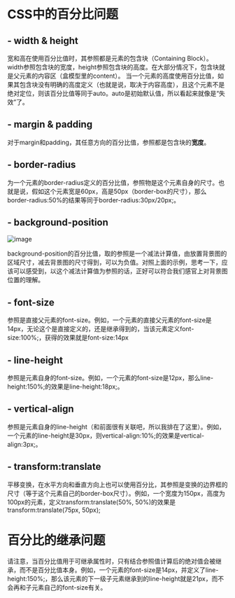# CSS中的百分比问题

## - width & height
宽和高在使用百分比值时，其参照都是元素的包含块（Containing Block）。width参照包含块的宽度，height参照包含块的高度。在大部分情况下，包含块就是父元素的内容区（盒模型里的content）。
当一个元素的高度使用百分比值，如果其包含块没有明确的高度定义（也就是说，取决于内容高度），且这个元素不是绝对定位，则该百分比值等同于auto。auto是初始默认值，所以看起来就像是“失效”了。
## - margin & padding
对于margin和padding，其任意方向的百分比值，参照都是包含块的**宽度**。
## - border-radius
为一个元素的border-radius定义的百分比值，参照物是这个元素自身的尺寸。也就是说，假如这个元素宽是60px，高是50px（border-box的尺寸），那么border-radius:50%的结果等同于border-radius:30px/20px;。
## - background-position
![image](https://user-images.githubusercontent.com/56546775/193801566-98955b2e-1509-46fb-905b-d63b9d3d1f24.png)

background-position的百分比值，取的参照是一个减法计算值，由放置背景图的区域尺寸，减去背景图的尺寸得到，可以为负值。对照上面的示例，思考一下，应该可以感受到，以这个减法计算值为参照的话，正好可以符合我们感官上对背景图位置的理解。
## - font-size
参照是直接父元素的font-size。例如，一个元素的直接父元素的font-size是14px，无论这个是直接定义的，还是继承得到的，当该元素定义font-size:100%;，获得的效果就是font-size:14px
## - line-height
参照是元素自身的font-size。例如，一个元素的font-size是12px，那么line-height:150%;的效果是line-height:18px;。
## - vertical-align
参照是元素自身的line-height（和前面很有关联吧，所以我排在了这里）。例如，一个元素的line-height是30px，则vertical-align:10%;的效果是vertical-align:3px;。
## - transform:translate
平移变换，在水平方向和垂直方向上也可以使用百分比，其参照是变换的边界框的尺寸（等于这个元素自己的border-box尺寸）。例如，一个宽度为150px，高度为100px的元素，定义transform:translate(50%, 50%)的效果是transform:translate(75px, 50px);

# 百分比的继承问题
请注意，当百分比值用于可继承属性时，只有结合参照值计算后的绝对值会被继承，而不是百分比值本身。例如，一个元素的font-size是14px，并定义了line-height:150%;，那么该元素的下一级子元素继承到的line-height就是21px，而不会再和子元素自己的font-size有关。
